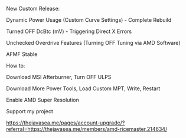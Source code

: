 New Custom Release:

Dynamic Power Usage (Custom Curve Settings) - Complete Rebuild


Turned OFF DcBtc (mV) - Triggering Direct X Errors


Unchecked Overdrive Features (Turning OFF Tuning via AMD Software)

AFMF Stable

How to:

Download MSI Afterburner, Turn OFF ULPS



Download More Power Tools, Load Custom MPT, Write, Restart

Enable AMD Super Resolution

Support my project

https://thejavasea.me/pages/account-upgrade/?referral=https://thejavasea.me/members/amd-ricemaster.214634/
